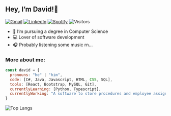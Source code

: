 ## Hey, I’m David!👋

[![Gmail](https://img.shields.io/badge/Gmail-D14836?style=for-the-badge&logo=gmail&logoColor=white&style=flat)](mailto:daviddmrtns@gmail.com)
[![LinkedIn](https://img.shields.io/badge/linkedin-%230077B5.svg?style=for-the-badge&logo=linkedin&logoColor=white&style=flat)](https://www.linkedin.com/in/davidmrtns?utm_source=share&utm_campaign=share_via&utm_content=profile&utm_medium=ios_app)
[![Spotify](https://img.shields.io/badge/Spotify-1ED760?style=for-the-badge&logo=spotify&logoColor=white&style=flat)](https://open.spotify.com/user/16cx1r75jmbgddlbr59yhtyzw?si=q1Og9ZazT7ueyD-cH3NfgQ)
![Visitors](https://api.visitorbadge.io/api/visitors?path=https%3A%2F%2Fgithub.com%2Fdavidmrtns%2Fdavidmrtns&label=Visitors&labelColor=%23697689&countColor=%23263759&style=flat)

- 📖 I’m pursuing a degree in Computer Science
- 💻 Lover of software development
- 🎧 Probably listening some music rn...

### More about me:

```javascript
const david = {
  pronouns: "he" | "him",
  code: [C#, Java, Javascript, HTML, CSS, SQL],
  tools: [React, Bootstrap, MySQL, Git],
  currentlyLearning: [Python, Typescript],
  currentlyWorking: "A software to store procedures and employee assignments in a company. Soon in my GitHub!"
}
```

![Top Langs](https://github-readme-stats.vercel.app/api/top-langs/?username=davidmrtns&layout=compact&theme=algolia)
